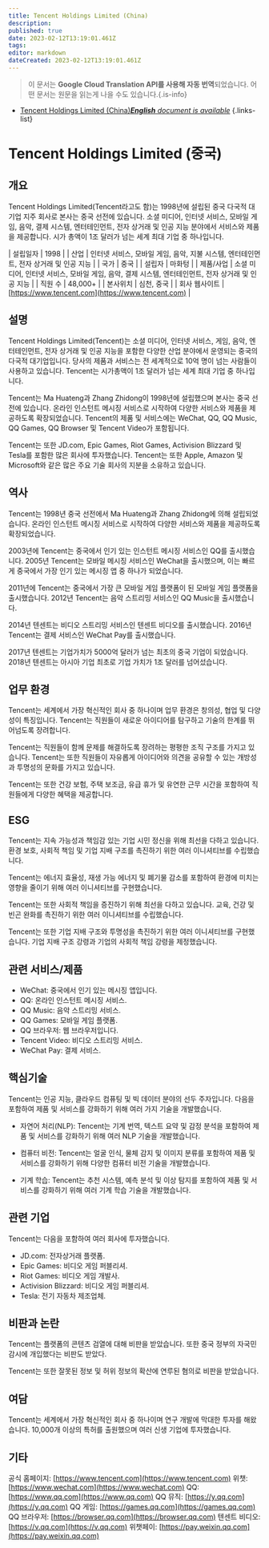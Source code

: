 ```yaml
---
title: Tencent Holdings Limited (China)
description: 
published: true
date: 2023-02-12T13:19:01.461Z
tags: 
editor: markdown
dateCreated: 2023-02-12T13:19:01.461Z
---
```


> 이 문서는 **Google Cloud Translation API를 사용해 자동 번역**되었습니다.
어떤 문서는 원문을 읽는게 나을 수도 있습니다.{.is-info}



- [Tencent Holdings Limited (China)***English** document is available*](/en/Knowledge-base/Dictionary/Company/tencent-holdings-limited-china)
{.links-list}


# Tencent Holdings Limited (중국)

## 개요
Tencent Holdings Limited(Tencent라고도 함)는 1998년에 설립된 중국 다국적 대기업 지주 회사로 본사는 중국 선전에 있습니다. 소셜 미디어, 인터넷 서비스, 모바일 게임, 음악, 결제 시스템, 엔터테인먼트, 전자 상거래 및 인공 지능 분야에서 서비스와 제품을 제공합니다. 시가 총액이 1조 달러가 넘는 세계 최대 기업 중 하나입니다.

| 설립일자 | 1998 |
| 산업 | 인터넷 서비스, 모바일 게임, 음악, 지불 시스템, 엔터테인먼트, 전자 상거래 및 인공 지능 |
| 국가 | 중국 |
| 설립자 | 마화텅 |
| 제품/사업 | 소셜 미디어, 인터넷 서비스, 모바일 게임, 음악, 결제 시스템, 엔터테인먼트, 전자 상거래 및 인공 지능 |
| 직원 수 | 48,000+ |
| 본사위치 | 심천, 중국 |
| 회사 웹사이트 | [https://www.tencent.com](https://www.tencent.com) |

## 설명
Tencent Holdings Limited(Tencent)는 소셜 미디어, 인터넷 서비스, 게임, 음악, 엔터테인먼트, 전자 상거래 및 인공 지능을 포함한 다양한 산업 분야에서 운영되는 중국의 다국적 대기업입니다. 당사의 제품과 서비스는 전 세계적으로 10억 명이 넘는 사람들이 사용하고 있습니다. Tencent는 시가총액이 1조 달러가 넘는 세계 최대 기업 중 하나입니다.

Tencent는 Ma Huateng과 Zhang Zhidong이 1998년에 설립했으며 본사는 중국 선전에 있습니다. 온라인 인스턴트 메시징 서비스로 시작하여 다양한 서비스와 제품을 제공하도록 확장되었습니다. Tencent의 제품 및 서비스에는 WeChat, QQ, QQ Music, QQ Games, QQ Browser 및 Tencent Video가 포함됩니다.

Tencent는 또한 JD.com, Epic Games, Riot Games, Activision Blizzard 및 Tesla를 포함한 많은 회사에 투자했습니다. Tencent는 또한 Apple, Amazon 및 Microsoft와 같은 많은 주요 기술 회사의 지분을 소유하고 있습니다.

## 역사
Tencent는 1998년 중국 선전에서 Ma Huateng과 Zhang Zhidong에 의해 설립되었습니다. 온라인 인스턴트 메시징 서비스로 시작하여 다양한 서비스와 제품을 제공하도록 확장되었습니다.

2003년에 Tencent는 중국에서 인기 있는 인스턴트 메시징 서비스인 QQ를 출시했습니다. 2005년 Tencent는 모바일 메시징 서비스인 WeChat을 출시했으며, 이는 빠르게 중국에서 가장 인기 있는 메시징 앱 중 하나가 되었습니다.

2011년에 Tencent는 중국에서 가장 큰 모바일 게임 플랫폼이 된 모바일 게임 플랫폼을 출시했습니다. 2012년 Tencent는 음악 스트리밍 서비스인 QQ Music을 출시했습니다.

2014년 텐센트는 비디오 스트리밍 서비스인 텐센트 비디오를 출시했습니다. 2016년 Tencent는 결제 서비스인 WeChat Pay를 출시했습니다.

2017년 텐센트는 기업가치가 5000억 달러가 넘는 최초의 중국 기업이 되었습니다. 2018년 텐센트는 아시아 기업 최초로 기업 가치가 1조 달러를 넘어섰습니다.

## 업무 환경
Tencent는 세계에서 가장 혁신적인 회사 중 하나이며 업무 환경은 창의성, 협업 및 다양성이 특징입니다. Tencent는 직원들이 새로운 아이디어를 탐구하고 기술의 한계를 뛰어넘도록 장려합니다.

Tencent는 직원들이 함께 문제를 해결하도록 장려하는 평평한 조직 구조를 가지고 있습니다. Tencent는 또한 직원들이 자유롭게 아이디어와 의견을 공유할 수 있는 개방성과 투명성의 문화를 가지고 있습니다.

Tencent는 또한 건강 보험, 주택 보조금, 유급 휴가 및 유연한 근무 시간을 포함하여 직원들에게 다양한 혜택을 제공합니다.

## ESG
Tencent는 지속 가능성과 책임감 있는 기업 시민 정신을 위해 최선을 다하고 있습니다. 환경 보호, 사회적 책임 및 기업 지배 구조를 촉진하기 위한 여러 이니셔티브를 수립했습니다.

Tencent는 에너지 효율성, 재생 가능 에너지 및 폐기물 감소를 포함하여 환경에 미치는 영향을 줄이기 위해 여러 이니셔티브를 구현했습니다.

Tencent는 또한 사회적 책임을 증진하기 위해 최선을 다하고 있습니다. 교육, 건강 및 빈곤 완화를 촉진하기 위한 여러 이니셔티브를 수립했습니다.

Tencent는 또한 기업 지배 구조와 투명성을 촉진하기 위한 여러 이니셔티브를 구현했습니다. 기업 지배 구조 강령과 기업의 사회적 책임 강령을 제정했습니다.

## 관련 서비스/제품
- WeChat: 중국에서 인기 있는 메시징 앱입니다.
- QQ: 온라인 인스턴트 메시징 서비스.
- QQ Music: 음악 스트리밍 서비스.
- QQ Games: 모바일 게임 플랫폼.
- QQ 브라우저: 웹 브라우저입니다.
- Tencent Video: 비디오 스트리밍 서비스.
- WeChat Pay: 결제 서비스.

## 핵심기술
Tencent는 인공 지능, 클라우드 컴퓨팅 및 빅 데이터 분야의 선두 주자입니다. 다음을 포함하여 제품 및 서비스를 강화하기 위해 여러 가지 기술을 개발했습니다.

- 자연어 처리(NLP): Tencent는 기계 번역, 텍스트 요약 및 감정 분석을 포함하여 제품 및 서비스를 강화하기 위해 여러 NLP 기술을 개발했습니다.

- 컴퓨터 비전: Tencent는 얼굴 인식, 물체 감지 및 이미지 분류를 포함하여 제품 및 서비스를 강화하기 위해 다양한 컴퓨터 비전 기술을 개발했습니다.

- 기계 학습: Tencent는 추천 시스템, 예측 분석 및 이상 탐지를 포함하여 제품 및 서비스를 강화하기 위해 여러 기계 학습 기술을 개발했습니다.

## 관련 기업
Tencent는 다음을 포함하여 여러 회사에 투자했습니다.

- JD.com: 전자상거래 플랫폼.
- Epic Games: 비디오 게임 퍼블리셔.
- Riot Games: 비디오 게임 개발사.
- Activision Blizzard: 비디오 게임 퍼블리셔.
- Tesla: 전기 자동차 제조업체.

## 비판과 논란
Tencent는 플랫폼의 콘텐츠 검열에 대해 비판을 받았습니다. 또한 중국 정부의 자국민 감시에 개입했다는 비판도 받았다.

Tencent는 또한 잘못된 정보 및 허위 정보의 확산에 연루된 혐의로 비판을 받았습니다.

## 여담
Tencent는 세계에서 가장 혁신적인 회사 중 하나이며 연구 개발에 막대한 투자를 해왔습니다. 10,000개 이상의 특허를 출원했으며 여러 신생 기업에 투자했습니다.

## 기타
공식 홈페이지: [https://www.tencent.com](https://www.tencent.com)
위챗: [https://www.wechat.com](https://www.wechat.com)
QQ: [https://www.qq.com](https://www.qq.com)
QQ 뮤직: [https://y.qq.com](https://y.qq.com)
QQ 게임: [https://games.qq.com](https://games.qq.com)
QQ 브라우저: [https://browser.qq.com](https://browser.qq.com)
텐센트 비디오: [https://v.qq.com](https://v.qq.com)
위챗페이: [https://pay.weixin.qq.com](https://pay.weixin.qq.com)